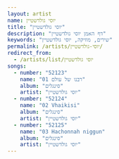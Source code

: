 ```yaml
---
layout: artist
name: יוסי גולדשטיין
title: "יוסי גולדשטיין"
description: "דף האמן יוסי גולדשטיין"
keywords: "שירים, מוזיקה, יוסי גולדשטיין"
permalink: /artists/יוסי-גולדשטיין/
redirect_from:
  - /artists/list/יוסי גולדשטיין
songs:
  - number: "52123"
    name: "01 רבנו של עולם"
    album: "סינגלים"
    artist: "יוסי גולדשטיין"
  - number: "52124"
    name: "02 Vhaikisi"
    album: "סינגלים"
    artist: "יוסי גולדשטיין"
  - number: "52125"
    name: "03 Hachonnah niggun"
    album: "סינגלים"
    artist: "יוסי גולדשטיין"
---
```

